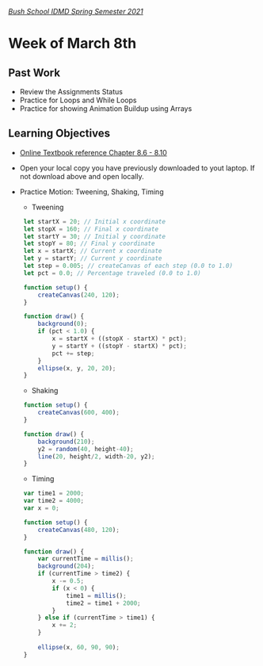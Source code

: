 [_Bush School IDMD Spring Semester 2021_](https://chandrunarayan.github.io/idmd/)

# Week of March 8th

## Past Work
* Review the Assignments Status
* Practice for Loops and While Loops
* Practice for showing Animation Buildup using Arrays


## Learning Objectives
* [Online Textbook reference Chapter 8.6 - 8.10](https://drive.google.com/file/d/18kfdShfj79ISxFTn-iw1ahFTtuFY-KF9/view?usp=sharing)
* Open your local copy you have previously downloaded to yout laptop. If not download above and open locally.
* Practice Motion: Tweening, Shaking, Timing
   * Tweening
 
   ```javascript
    let startX = 20; // Initial x coordinate
    let stopX = 160; // Final x coordinate
    let startY = 30; // Initial y coordinate
    let stopY = 80; // Final y coordinate
    let x = startX; // Current x coordinate
    let y = startY; // Current y coordinate
    let step = 0.005; // createCanvas of each step (0.0 to 1.0)
    let pct = 0.0; // Percentage traveled (0.0 to 1.0)

    function setup() {
        createCanvas(240, 120);
    }

    function draw() {
        background(0);
        if (pct < 1.0) {
            x = startX + ((stopX - startX) * pct);
            y = startY + ((stopY - startX) * pct);
            pct += step;
        }
        ellipse(x, y, 20, 20);
    }

   ```

   * Shaking
 
   ```javascript
    function setup() {
        createCanvas(600, 400);
    }

    function draw() {
        background(210);
        y2 = random(40, height-40);
        line(20, height/2, width-20, y2);
    }  
   ```

   * Timing

   ```javascript
    var time1 = 2000;
    var time2 = 4000;
    var x = 0;

    function setup() {
        createCanvas(480, 120);
    }

    function draw() {
        var currentTime = millis();
        background(204);
        if (currentTime > time2) {
            x -= 0.5;
            if (x < 0) {
                time1 = millis();
                time2 = time1 + 2000;
            }
        } else if (currentTime > time1) {
            x += 2;
        }
            
        ellipse(x, 60, 90, 90);
    }
   ```
